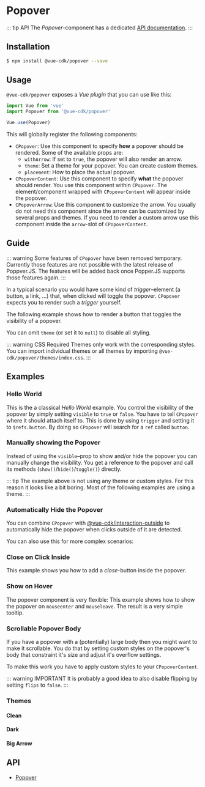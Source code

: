 # Popover

::: tip API
The *Popover*-component has a dedicated [API documentation](./../../api/popover).
:::

## Installation
``` sh
$ npm install @vue-cdk/popover --save
```

## Usage
`@vue-cdk/popover` exposes a *Vue plugin* that you can use like this:

``` js
import Vue from 'vue'
import Popover from '@vue-cdk/popover'

Vue.use(Popover)
```

This will globally register the following components:
- `CPopover`: Use this component to specify **how** a popover should be rendered. Some of the available props are:
  - `withArrow`: If set to `true`, the popover will also render an arrow.
  - `theme`: Set a theme for your popover. You can create custom themes.
  - `placement`: How to place the actual popover.
- `CPopoverContent`: Use this component to specify **what** the popover should render. You use this component within `CPopover`. The element/component wrapped with `CPopoverContent` will appear inside the popover.
- `CPopoverArrow`: Use this component to customize the arrow. You usually do not need this component since the arrow can be customized by several props and themes. If you need to render a custom arrow use this component inside the `arrow`-slot of `CPopoverContent`.

## Guide

::: warning
Some features of `CPopover` have been removed temporary. Currently those features are not possible with the latest release of Poppver.JS. The features will be added back once Popper.JS supports those features again.
:::

In a typical scenario you would have some kind of *trigger*–element (a button, a link, …) that, when clicked will toggle the popover. `CPopover` expects you to render such a *trigger* yourself.

The following example shows how to render a button that toggles the visibility of a popover.

<Demo for="popover/prop" />

You can omit `theme` (or set it to `null`) to disable all styling.

::: warning CSS Required
Themes only work with the corresponding styles. You can import individual themes or all themes by importing `@vue-cdk/popover/themes/index.css`.
:::

## Examples

### Hello World

This is the a classical *Hello World* example. You control the visibility of the popover by simply setting `visible` to `true` or `false`. You have to tell `CPopover` where it should attach itself to. This is done by using `trigger` and setting it to `$refs.button`. By doing so `CPopover` will search for a `ref` called `button`.

<Demo for="popover/prop" />


### Manually showing the Popover

Instead of using the `visible`–prop to show and/or hide the popover you can manually change the visibility. You get a reference to the popover and call its methods (`show()`/`hide()`/`toggle()`) directly.

<Demo for="popover/hello-world" />

::: tip
The example above is not using any theme or custom styles. For this reason it looks like a bit boring. Most of the following examples are using a theme.
:::

### Automatically Hide the Popover

You can combine `CPopover` with [@vue-cdk/interaction-outside](./../interaction-outside/README.md') to automatically hide the popover when clicks outside of it are detected.


<Demo for="integration/dropdown" />

You can also use this for more complex scenarios:

<Demo for="integration/popover-with-input-as-target" />

### Close on Click Inside

This example shows you how to add a *close*-button inside the popover.

<Demo for="popover/click-inside" />

### Show on Hover

The popover component is very flexible: This example shows how to show the popover on `mouseenter` and `mouseleave`. The result is a very simple tooltip.

<Demo for="popover/custom-trigger" />

### Scrollable Popover Body

If you have a popover with a (potentially) large body then you might want to make it scrollable. You do that by setting custom styles on the popover's body that constraint it's size and adjust it's overflow settings.

To make this work you have to apply custom styles to your `CPopoverContent`.

::: warning IMPORTANT
It is probably a good idea to also disable flipping by setting `flips` to `false`.
:::

<Demo for="popover/scrollable-body" />

### Themes

#### Clean
<Demo for="popover/theme/clean" />

#### Dark
<Demo for="popover/theme/dark" />

#### Big Arrow
<Demo for="popover/theme/big-arrow" />

## API
- [Popover](./../../api/popover)
